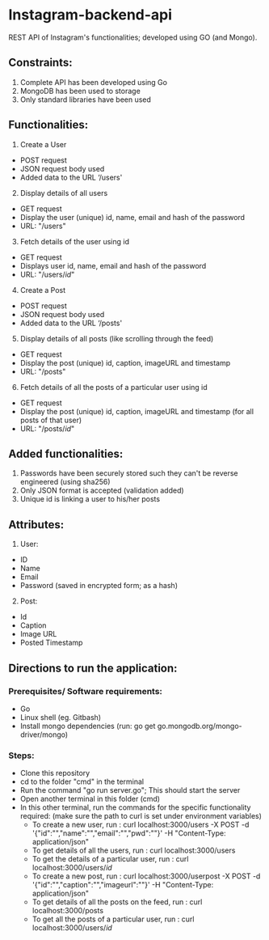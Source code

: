 # Instagram-backend-api
REST API of Instagram's functionalities; developed using GO (and Mongo).

## Constraints:

1. Complete API has been developed using Go 
2. MongoDB has been used to storage
3. Only standard libraries have been used

## Functionalities:

1. Create a User
* POST request
* JSON request body used
* Added data to the URL ‘/users'

2. Display details of all users
* GET request
* Display the user (unique) id, name, email and hash of the password
* URL: "/users"

3. Fetch details of the user using id
* GET request
* Displays user id, name, email and hash of the password
* URL: "/users/_id_"

4. Create a Post
* POST request
* JSON request body used
* Added data to the URL ‘/posts'

5. Display details of all posts (like scrolling through the feed)
* GET request
* Display the post (unique) id, caption, imageURL and timestamp
* URL: "/posts"

6. Fetch details of all the posts of a particular user using id
* GET request
* Display the post (unique) id, caption, imageURL and timestamp (for all posts of that user)
* URL: "/posts/_id_"

## Added functionalities:

1. Passwords have been securely stored such they can't be reverse engineered (using sha256)
2. Only JSON format is accepted (validation added)
3. Unique id is linking a user to his/her posts

## Attributes:

1. User:
* ID
* Name
* Email
* Password (saved in encrypted form; as a hash)

2. Post:
* Id
* Caption
* Image URL
* Posted Timestamp

## Directions to run the application:

### Prerequisites/ Software requirements:
  
* Go 
* Linux shell (eg. Gitbash)
* Install mongo dependencies (run: go get go.mongodb.org/mongo-driver/mongo)
  
### Steps:

* Clone this repository 
* cd to the folder "cmd" in the terminal
* Run the command "go run server.go"; This should start the server
* Open another terminal in this folder (cmd)
* In this other terminal, run the commands for the specific functionality required: (make sure the path to curl is set under environment variables)
  * To create a new user, run :  curl localhost:3000/users -X POST -d '{"id":"<id>","name":"<name>","email":"<email>","pwd":"<password>"}' -H "Content-Type: application/json"
  * To get details of all the users, run : curl localhost:3000/users
  * To get the details of a particular user, run : curl localhost:3000/users/_id_
  * To create a new post, run : curl localhost:3000/userpost -X POST -d '{"id":"<id>","caption":"<caption>","imageurl":"<url>"}' -H "Content-Type: application/json"
  * To get details of all the posts on the feed, run : curl localhost:3000/posts
  * To get all the posts of a particular user, run : curl localhost:3000/users/_id_


